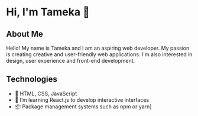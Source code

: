 # Hi, I'm Tameka 👋

## About Me

Hello! My name is Tameka and I am an aspiring web developer. My passion is creating creative and user-friendly web applications. I'm also interested in design, user experience and front-end development.

## Technologies

- 🔧 HTML, CSS, JavaScript
- 🚀 I’m learning React.js to develop interactive interfaces
- 📦 Package management systems such as npm or yarn]
